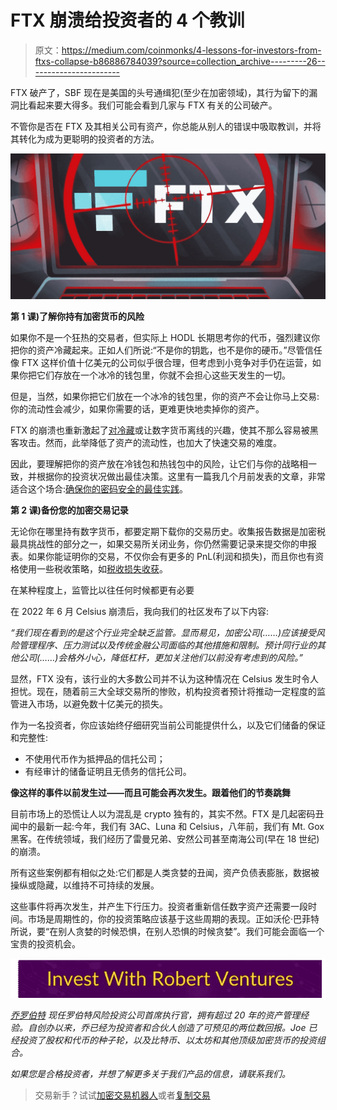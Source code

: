 # FTX 崩溃给投资者的 4 个教训

> 原文：<https://medium.com/coinmonks/4-lessons-for-investors-from-ftxs-collapse-b86886784039?source=collection_archive---------26----------------------->

FTX 破产了，SBF 现在是美国的头号通缉犯(至少在加密领域)，其行为留下的漏洞比看起来要大得多。我们可能会看到几家与 FTX 有关的公司破产。

不管你是否在 FTX 及其相关公司有资产，你总能从别人的错误中吸取教训，并将其转化为成为更聪明的投资者的方法。

![](img/69502a7177becddf6bad7c8bba727854.png)

**第 1 课)了解你持有加密货币的风险**

如果你不是一个狂热的交易者，但实际上 HODL 长期思考你的代币，强烈建议你把你的资产冷藏起来。正如人们所说:“不是你的钥匙，也不是你的硬币。”尽管信任像 FTX 这样价值十亿美元的公司似乎很合理，但考虑到小竞争对手仍在运营，如果你把它们存放在一个冰冷的钱包里，你就不会担心这些天发生的一切。

但是，当然，如果你把它们放在一个冰冷的钱包里，你的资产不会让你马上交易:你的流动性会减少，如果你需要的话，更难更快地卖掉你的资产。

FTX 的崩溃也重新激起了[对冷藏](https://bgqde.clicks.mlsend.com/te/cl/eyJ2Ijoie1wiYVwiOjQ1NTI1LFwibFwiOjcyNDg3MjI5NTU3MDQ5MjYwLFwiclwiOjcyNDg3Mjg1NDY1MDI0MzU0fSIsInMiOiJhZTMzNTNjOTBkODNkNTZmIn0)或让数字货币离线的兴趣，使其不那么容易被黑客攻击。然而，此举降低了资产的流动性，也加大了快速交易的难度。

因此，要理解把你的资产放在冷钱包和热钱包中的风险，让它们与你的战略相一致，并根据你的投资状况做出最佳决策。这里有一篇我几个月前发表的文章，非常适合这个场合:[确保你的密码安全的最佳实践](https://bgqde.clicks.mlsend.com/te/cl/eyJ2Ijoie1wiYVwiOjQ1NTI1LFwibFwiOjcyNDg3MjI5NTY1NDM3ODcwLFwiclwiOjcyNDg3Mjg1NDY1MDI0MzU0fSIsInMiOiI0MGQyZDEwMGRhM2Q2NjdmIn0)。

**第 2 课)备份您的加密交易记录**

无论你在哪里持有数字货币，都要定期下载你的交易历史。收集报告数据是加密税最具挑战性的部分之一，如果交易所关闭业务，你仍然需要记录来提交你的申报表。如果你能证明你的交易，不仅你会有更多的 PnL(利润和损失)，而且你也有资格使用一些税收策略，如[税收损失收获](https://bgqde.clicks.mlsend.com/te/cl/eyJ2Ijoie1wiYVwiOjQ1NTI1LFwibFwiOjcyNDg3MjI5NTcyNzc3OTA0LFwiclwiOjcyNDg3Mjg1NDY1MDI0MzU0fSIsInMiOiI2ZTI2YzUyNzZiNzMwZWI5In0)。

在某种程度上，监管比以往任何时候都更有必要

在 2022 年 6 月 Celsius 崩溃后，我向我们的社区发布了以下内容:

*“我们现在看到的是这个行业完全缺乏监管。显而易见，加密公司(……)应该接受风险管理程序、压力测试以及传统金融公司面临的其他措施和限制。预计同行业的其他公司(……)会格外小心，降低杠杆，更加关注他们以前没有考虑到的风险。”*

显然，FTX 没有，该行业的大多数公司并不认为这种情况在 Celsius 发生时令人担忧。现在，随着前三大全球交易所的惨败，机构投资者预计将推动一定程度的监管进入市场，以避免数十亿美元的损失。

作为一名投资者，你应该始终仔细研究当前公司能提供什么，以及它们储备的保证和完整性:

*   不使用代币作为抵押品的信托公司；
*   有经审计的储备证明且无债务的信托公司。

**像这样的事件以前发生过——而且可能会再次发生。跟着他们的节奏跳舞**

目前市场上的恐慌让人以为混乱是 crypto 独有的，其实不然。FTX 是几起密码丑闻中的最新一起:今年，我们有 3AC、Luna 和 Celsius，八年前，我们有 Mt. Gox 黑客。在传统领域，我们经历了雷曼兄弟、安然公司甚至南海公司(早在 18 世纪)的崩溃。

所有这些案例都有相似之处:它们都是人类贪婪的丑闻，资产负债表膨胀，数据被操纵或隐藏，以维持不可持续的发展。

这些事件将再次发生，并产生下行压力。投资者重新信任数字资产还需要一段时间。市场是周期性的，你的投资策略应该基于这些周期的表现。正如沃伦·巴菲特所说，要“在别人贪婪的时候恐惧，在别人恐惧的时候贪婪”。我们可能会面临一个宝贵的投资机会。

[![](img/0dbe52e0fd3aff37be2a84d5660685af.png)](https://robertventures.com/)

[*乔罗伯特*](https://joerobert.com/) *现任罗伯特风险投资公司首席执行官，拥有超过 20 年的资产管理经验。自创办以来，乔已经为投资者和合伙人创造了可预见的两位数回报。Joe 已经投资了股权和代币的种子轮，以及比特币、以太坊和其他顶级加密货币的投资组合。*

*如果您是合格投资者，并想了解更多关于我们产品的信息，请联系我们。*

> 交易新手？试试[加密交易机器人](/coinmonks/crypto-trading-bot-c2ffce8acb2a)或者[复制交易](/coinmonks/top-10-crypto-copy-trading-platforms-for-beginners-d0c37c7d698c)
